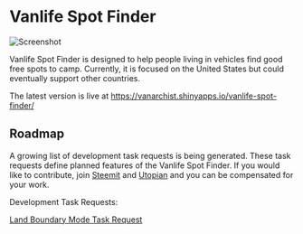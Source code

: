 # Vanlife Spot Finder

![Screenshot](https://steemitimages.com/DQmbGxCiQ2kgvwBeFdMu3zCygfSdzoNUPGRBYpqWWCtJf1U/spot_finder_demo_crop.png)

Vanlife Spot Finder is designed to help people living in vehicles find good free spots to camp. Currently, it is focused on the United States but could eventually support other countries.

The latest version is live at https://vanarchist.shinyapps.io/vanlife-spot-finder/

## Roadmap

A growing list of development task requests is being generated. These task requests define planned features of the Vanlife Spot Finder. If you would like to contribute, join [Steemit](https://www.steemit.com) and [Utopian](https://utopian.io) and you can be compensated for your work.

Development Task Requests:

[Land Boundary Mode Task Request](https://steemit.com/utopian-io/@vanarchist/vanlife-spot-finder-land-boundary-mode-task-request)
